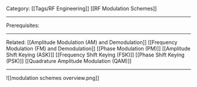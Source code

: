 Category: [[Tags/RF Engineering]] [[RF Modulation Schemes]]
___
Prerequisites: 
___
Related: [[Amplitude Modulation (AM) and Demodulation]] [[Frequency Modulation (FM) and Demodulation]] [[Phase Modulation (PM)]] [[Amplitude Shift Keying (ASK)]] [[Frequency Shift Keying (FSK)]] [[Phase Shift Keying (PSK)]] [[Quadrature Amplitude Modulation (QAM)]]
___
![[modulation schemes overview.png]]

